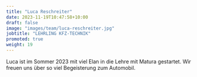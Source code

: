 ```yaml
---
title: "Luca Reschreiter"
date: 2023-11-19T10:47:58+10:00
draft: false
image: "images/team/luca-reschreiter.jpg"
jobtitle: "LEHRLING KFZ-TECHNIK"
promoted: true
weight: 19
---
```


Luca ist im Sommer 2023 mit viel Elan in die Lehre mit Matura gestartet. Wir freuen uns über so viel Begeisterung zum Automobil.

